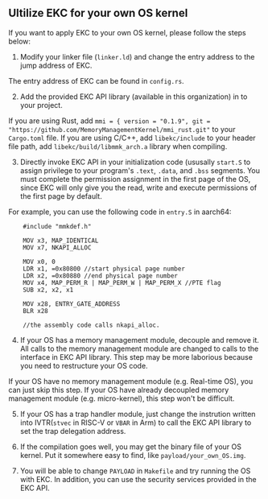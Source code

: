 ## Ultilize EKC for your own OS kernel
If you want to apply EKC to your own OS kernel, please follow the steps below:

1. Modify your linker file (`linker.ld`) and change the entry address to the jump address of EKC.

The entry address of EKC can be found in `config.rs`.

2. Add the provided EKC API library (available in this organization) in to your project.

If you are using Rust, add `mmi = { version = "0.1.9", git = "https://github.com/MemoryManagementKernel/mmi_rust.git"` to your `Cargo.toml` file.
If you are using C/C++, add `libekc/include` to your header file path, add `libekc/build/libmmk_arch.a` library when compiling.

3. Directly invoke EKC API in your initialization code (ususally `start.S` to assign privilege to your program's `.text`, `.data`, and `.bss` segments. You must complete the permission assignment in the first page of the OS, since EKC will only give you the read, write and execute permissions of the first page by default.

For example, you can use the following code in `entry.S` in aarch64:
```
    #include "mmkdef.h"

    MOV x3, MAP_IDENTICAL
	MOV x7, NKAPI_ALLOC

	MOV x0, 0
	LDR x1, =0x80800 //start physical page number
	LDR x2, =0x80880 //end physical page number
	MOV x4, MAP_PERM_R | MAP_PERM_W | MAP_PERM_X //PTE flag
	SUB x2, x2, x1

	MOV x28, ENTRY_GATE_ADDRESS
	BLR x28

    //the assembly code calls nkapi_alloc.
```


4. If your OS has a memory management module, decouple and remove it. All calls to the memory management module are changed to calls to the interface in EKC API library. This step may be more laborious because you need to restructure your OS code.

If your OS have no memory management module (e.g. Real-time OS), you can just skip this step.
If your OS have already decoupled memory management module (e.g. micro-kernel), this step won't be difficult.

5. If your OS has a trap handler module, just change the instrution written into IVTR(`stvec` in RISC-V or `VBAR` in Arm) to call the EKC API library to set the trap delegation address.

6. If the compilation goes well, you may get the binary file of your OS kernel. Put it somewhere easy to find, like `payload/your_own_OS.img`.

7. You will be able to change `PAYLOAD` in `Makefile` and try running the OS with EKC. In addition, you can use the security services provided in the EKC API.
